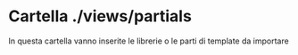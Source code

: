 # Cartella ./views/partials

In questa cartella vanno inserite le librerie o le parti di template da importare